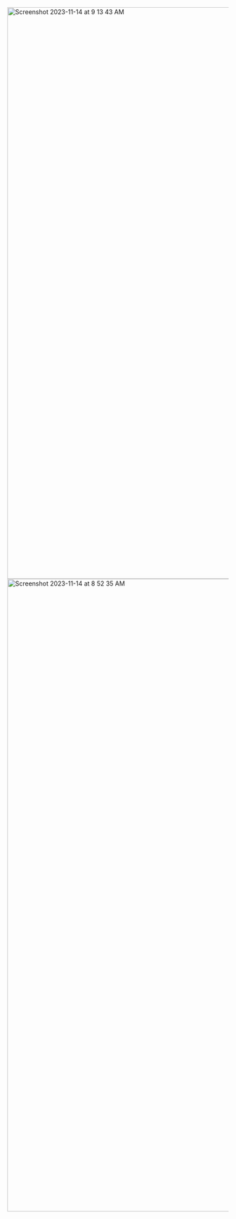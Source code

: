<img width="1301" alt="Screenshot 2023-11-14 at 9 13 43 AM" src="https://github.com/himalachudel/FDSFE_HAcharya/assets/144074437/d300576a-597f-4be2-8df4-1b213af2a0fa">
<img width="1440" alt="Screenshot 2023-11-14 at 8 52 35 AM" src="https://github.com/himalachudel/FDSFE_HAcharya/assets/144074437/37ff25ee-922e-480b-938b-2a83377cd288">
